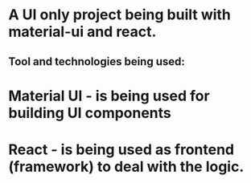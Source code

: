 # A UI only project being built with material-ui and react.

## Tool and technologies being used:

# Material UI - is being used for building UI components

# React - is being used as frontend (framework) to deal with the logic.
